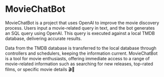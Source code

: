 # MovieChatBot
MovieChatBot is a project that uses OpenAI to improve the movie discovery process. Users input a movie-related query in text, and the bot generates an SQL query using OpenAI. This query is executed against a local TMDB database, delivering accurate results.

Data from the TMDB database is transferred to the local database through controllers and schedulers, keeping the information current. MovieChatBot is a tool for movie enthusiasts, offering immediate access to a range of movie-related information such as searching for new releases, top-rated films, or specific movie details 🎬🍿
